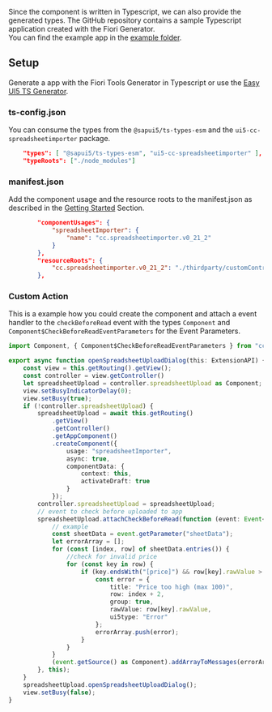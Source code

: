 Since the component is written in Typescript, we can also provide the generated types.
The GitHub repository contains a sample Typescript application created with the Fiori Generator.  
You can find the example app in the [example folder](https://github.com/marianfoo/ui5-cc-spreadsheetimporter/tree/main/examples/packages/ordersv4fets).

## Setup

Generate a app with the Fiori Tools Generator in Typescript or use the [Easy UI5 TS Generator](https://github.com/ui5-community/generator-ui5-ts-app).

### ts-config.json

You can consume the types from the `@sapui5/ts-types-esm` and the `ui5-cc-spreadsheetimporter` package.

```json
    "types": [ "@sapui5/ts-types-esm", "ui5-cc-spreadsheetimporter" ],
    "typeRoots": ["./node_modules"]
```

### manifest.json 

Add the component usage and the resource roots to the manifest.json as described in the [Getting Started](GettingStarted.md) Section.

```json
        "componentUsages": {
            "spreadsheetImporter": {
                "name": "cc.spreadsheetimporter.v0_21_2"
            }
        },
        "resourceRoots": {
            "cc.spreadsheetimporter.v0_21_2": "./thirdparty/customControl/spreadsheetImporter/v0_21_2"
        },
```
### Custom Action

This is a example how you could create the component and attach a event handler to the `checkBeforeRead` event with the types `Component` and `Component$CheckBeforeReadEventParameters` for the Event Parameters.


```typescript
import Component, { Component$CheckBeforeReadEventParameters } from "cc/spreadsheetimporter/v0_21_2/Component";

export async function openSpreadsheetUploadDialog(this: ExtensionAPI) {
    const view = this.getRouting().getView();
    const controller = view.getController()
	let spreadsheetUpload = controller.spreadsheetUpload as Component;
	view.setBusyIndicatorDelay(0);
	view.setBusy(true);
	if (!controller.spreadsheetUpload) {
		spreadsheetUpload = await this.getRouting()
			.getView()
			.getController()
			.getAppComponent()
			.createComponent({
				usage: "spreadsheetImporter",
				async: true,
				componentData: {
					context: this,
					activateDraft: true
				}
			});
		controller.spreadsheetUpload = spreadsheetUpload;
		// event to check before uploaded to app
		spreadsheetUpload.attachCheckBeforeRead(function (event: Event<Component$CheckBeforeReadEventParameters>) {
			// example
			const sheetData = event.getParameter("sheetData");
			let errorArray = [];
			for (const [index, row] of sheetData.entries()) {
				//check for invalid price
				for (const key in row) {
					if (key.endsWith("[price]") && row[key].rawValue > 100) {
						const error = {
							title: "Price too high (max 100)",
							row: index + 2,
							group: true,
							rawValue: row[key].rawValue,
							ui5type: "Error"
						};
						errorArray.push(error);
					}
				}
			}
			(event.getSource() as Component).addArrayToMessages(errorArray);
		}, this);
	}
	spreadsheetUpload.openSpreadsheetUploadDialog();
	view.setBusy(false);
}
```